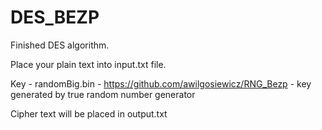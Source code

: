 # DES_BEZP

Finished DES algorithm.

Place your plain text into input.txt file.

Key - randomBig.bin -  https://github.com/awilgosiewicz/RNG_Bezp - key generated by true random number generator 

Cipher text will be placed in output.txt

